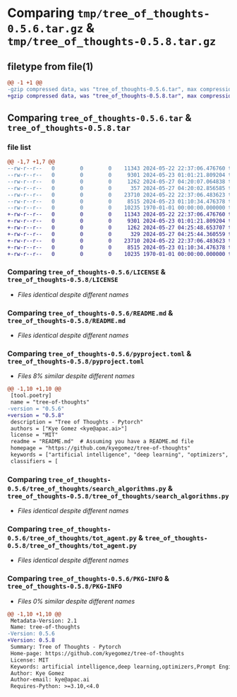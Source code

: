 # Comparing `tmp/tree_of_thoughts-0.5.6.tar.gz` & `tmp/tree_of_thoughts-0.5.8.tar.gz`

## filetype from file(1)

```diff
@@ -1 +1 @@
-gzip compressed data, was "tree_of_thoughts-0.5.6.tar", max compression
+gzip compressed data, was "tree_of_thoughts-0.5.8.tar", max compression
```

## Comparing `tree_of_thoughts-0.5.6.tar` & `tree_of_thoughts-0.5.8.tar`

### file list

```diff
@@ -1,7 +1,7 @@
--rw-r--r--   0        0        0    11343 2024-05-22 22:37:06.476760 tree_of_thoughts-0.5.6/LICENSE
--rw-r--r--   0        0        0     9301 2024-05-23 01:01:21.809204 tree_of_thoughts-0.5.6/README.md
--rw-r--r--   0        0        0     1262 2024-05-27 04:20:07.064838 tree_of_thoughts-0.5.6/pyproject.toml
--rw-r--r--   0        0        0      357 2024-05-27 04:20:02.856585 tree_of_thoughts-0.5.6/tree_of_thoughts/__init__.py
--rw-r--r--   0        0        0    23710 2024-05-22 22:37:06.483623 tree_of_thoughts-0.5.6/tree_of_thoughts/search_algorithms.py
--rw-r--r--   0        0        0     8515 2024-05-23 01:10:34.476378 tree_of_thoughts-0.5.6/tree_of_thoughts/tot_agent.py
--rw-r--r--   0        0        0    10235 1970-01-01 00:00:00.000000 tree_of_thoughts-0.5.6/PKG-INFO
+-rw-r--r--   0        0        0    11343 2024-05-22 22:37:06.476760 tree_of_thoughts-0.5.8/LICENSE
+-rw-r--r--   0        0        0     9301 2024-05-23 01:01:21.809204 tree_of_thoughts-0.5.8/README.md
+-rw-r--r--   0        0        0     1262 2024-05-27 04:25:48.653707 tree_of_thoughts-0.5.8/pyproject.toml
+-rw-r--r--   0        0        0      329 2024-05-27 04:25:44.360559 tree_of_thoughts-0.5.8/tree_of_thoughts/__init__.py
+-rw-r--r--   0        0        0    23710 2024-05-22 22:37:06.483623 tree_of_thoughts-0.5.8/tree_of_thoughts/search_algorithms.py
+-rw-r--r--   0        0        0     8515 2024-05-23 01:10:34.476378 tree_of_thoughts-0.5.8/tree_of_thoughts/tot_agent.py
+-rw-r--r--   0        0        0    10235 1970-01-01 00:00:00.000000 tree_of_thoughts-0.5.8/PKG-INFO
```

### Comparing `tree_of_thoughts-0.5.6/LICENSE` & `tree_of_thoughts-0.5.8/LICENSE`

 * *Files identical despite different names*

### Comparing `tree_of_thoughts-0.5.6/README.md` & `tree_of_thoughts-0.5.8/README.md`

 * *Files identical despite different names*

### Comparing `tree_of_thoughts-0.5.6/pyproject.toml` & `tree_of_thoughts-0.5.8/pyproject.toml`

 * *Files 8% similar despite different names*

```diff
@@ -1,10 +1,10 @@
 [tool.poetry]
 name = "tree-of-thoughts"
-version = "0.5.6"
+version = "0.5.8"
 description = "Tree of Thoughts - Pytorch"
 authors = ["Kye Gomez <kye@apac.ai>"]
 license = "MIT"
 readme = "README.md"  # Assuming you have a README.md file
 homepage = "https://github.com/kyegomez/tree-of-thoughts"
 keywords = ["artificial intelligence", "deep learning", "optimizers", "Prompt Engineering"]
 classifiers = [
```

### Comparing `tree_of_thoughts-0.5.6/tree_of_thoughts/search_algorithms.py` & `tree_of_thoughts-0.5.8/tree_of_thoughts/search_algorithms.py`

 * *Files identical despite different names*

### Comparing `tree_of_thoughts-0.5.6/tree_of_thoughts/tot_agent.py` & `tree_of_thoughts-0.5.8/tree_of_thoughts/tot_agent.py`

 * *Files identical despite different names*

### Comparing `tree_of_thoughts-0.5.6/PKG-INFO` & `tree_of_thoughts-0.5.8/PKG-INFO`

 * *Files 0% similar despite different names*

```diff
@@ -1,10 +1,10 @@
 Metadata-Version: 2.1
 Name: tree-of-thoughts
-Version: 0.5.6
+Version: 0.5.8
 Summary: Tree of Thoughts - Pytorch
 Home-page: https://github.com/kyegomez/tree-of-thoughts
 License: MIT
 Keywords: artificial intelligence,deep learning,optimizers,Prompt Engineering
 Author: Kye Gomez
 Author-email: kye@apac.ai
 Requires-Python: >=3.10,<4.0
```

